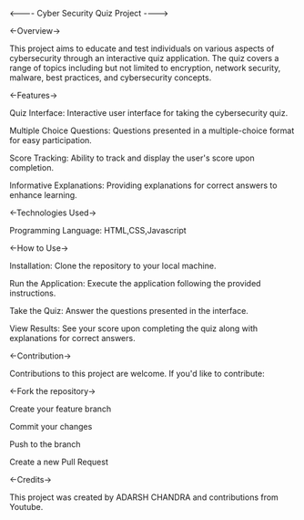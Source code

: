 <---- Cyber Security Quiz Project ---->


<-Overview->

This project aims to educate and test individuals on various aspects of cybersecurity through an interactive quiz application. The quiz covers a range of topics including but not limited to encryption, network security, malware, best practices, and cybersecurity concepts.


<-Features->

Quiz Interface: Interactive user interface for taking the cybersecurity quiz.

Multiple Choice Questions: Questions presented in a multiple-choice format for easy participation.

Score Tracking: Ability to track and display the user's score upon completion.

Informative Explanations: Providing explanations for correct answers to enhance learning.


<-Technologies Used->

Programming Language: HTML,CSS,Javascript


<-How to Use->

Installation: Clone the repository to your local machine.

Run the Application: Execute the application following the provided instructions.

Take the Quiz: Answer the questions presented in the interface.

View Results: See your score upon completing the quiz along with explanations for correct answers.


<-Contribution->

Contributions to this project are welcome. If you'd like to contribute:


<-Fork the repository->

Create your feature branch

Commit your changes

Push to the branch

Create a new Pull Request


<-Credits->

This project was created by ADARSH CHANDRA and contributions from Youtube.

